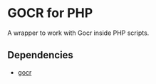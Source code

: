 # GOCR for PHP

  A wrapper to work with Gocr inside PHP scripts.

## Dependencies

-  [gocr](http://jocr.sourceforge.net/)